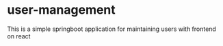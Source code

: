 # user-management
This is a simple springboot application for maintaining users with frontend on react
